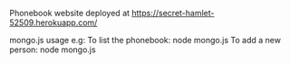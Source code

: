 Phonebook website deployed at https://secret-hamlet-52509.herokuapp.com/

mongo.js usage e.g:
To list the phonebook:
    node mongo.js <password>
To add a new person: 
    node mongo.js <password> <Name> <Number>
